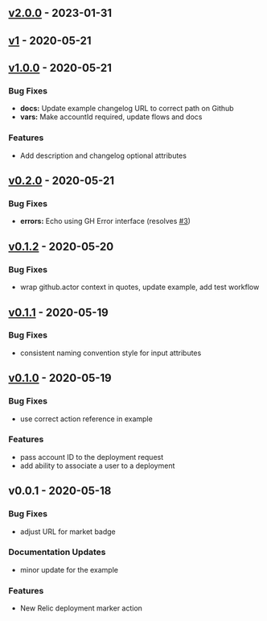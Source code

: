 <a name="v2.0.0"></a>
## [v2.0.0] - 2023-01-31
<a name="v1"></a>
## [v1] - 2020-05-21
<a name="v1.0.0"></a>
## [v1.0.0] - 2020-05-21
### Bug Fixes
- **docs:** Update example changelog URL to correct path on Github
- **vars:** Make accountId required, update flows and docs

### Features
- Add description and changelog optional attributes

<a name="v0.2.0"></a>
## [v0.2.0] - 2020-05-21
### Bug Fixes
- **errors:** Echo using GH Error interface (resolves [#3](https://github.com/newrelic/deployment-marker-action/issues/3))

<a name="v0.1.2"></a>
## [v0.1.2] - 2020-05-20
### Bug Fixes
- wrap github.actor context in quotes, update example, add test workflow

<a name="v0.1.1"></a>
## [v0.1.1] - 2020-05-19
### Bug Fixes
- consistent naming convention style for input attributes

<a name="v0.1.0"></a>
## [v0.1.0] - 2020-05-19
### Bug Fixes
- use correct action reference in example

### Features
- pass account ID to the deployment request
- add ability to associate a user to a deployment

<a name="v0.0.1"></a>
## v0.0.1 - 2020-05-18
### Bug Fixes
- adjust URL for market badge

### Documentation Updates
- minor update for the example

### Features
- New Relic deployment marker action

[Unreleased]: https://github.com/newrelic/deployment-marker-action/compare/v2.0.0...HEAD
[v2.0.0]: https://github.com/newrelic/deployment-marker-action/compare/v1...v2.0.0
[v1]: https://github.com/newrelic/deployment-marker-action/compare/v1.0.0...v1
[v1.0.0]: https://github.com/newrelic/deployment-marker-action/compare/v0.2.0...v1.0.0
[v0.2.0]: https://github.com/newrelic/deployment-marker-action/compare/v0.1.2...v0.2.0
[v0.1.2]: https://github.com/newrelic/deployment-marker-action/compare/v0.1.1...v0.1.2
[v0.1.1]: https://github.com/newrelic/deployment-marker-action/compare/v0.1.0...v0.1.1
[v0.1.0]: https://github.com/newrelic/deployment-marker-action/compare/v0.0.1...v0.1.0
